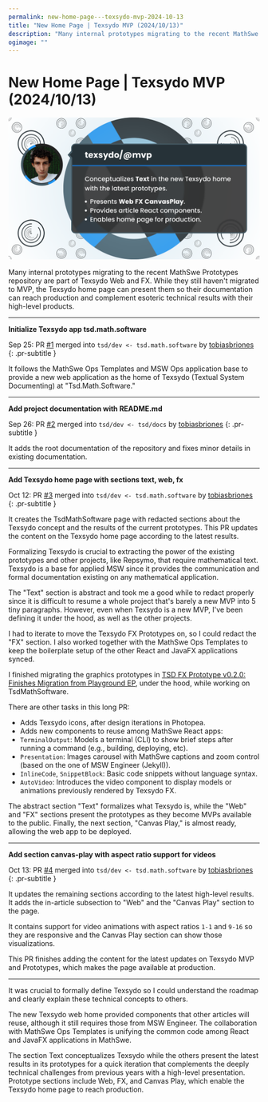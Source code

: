 ```yaml
---
permalink: new-home-page---texsydo-mvp-2024-10-13
title: "New Home Page | Texsydo MVP (2024/10/13)"
description: "Many internal prototypes migrating to the recent MathSwe Prototypes repository are part of Texsydo Web and FX. While they still haven't migrated to MVP, the Texsydo home page can present them so their documentation can reach production and complement esoteric technical results with their high-level products."
ogimage: ""
---
```



<!-- Copyright (c) 2024 Tobias Briones. All rights reserved. -->
<!-- SPDX-License-Identifier: CC-BY-4.0 -->
<!-- This file is part of https://github.com/tobiasbriones/blog -->

# New Home Page | Texsydo MVP (2024/10/13)

<img src="new-home-page---texsydo-mvp-2024-10-13.png" alt="New Home Page | Texsydo Mvp (2024/10/13)"/>


Many internal prototypes migrating to the recent MathSwe Prototypes repository
are part of Texsydo Web and FX. While they still haven't migrated to MVP, the
Texsydo home page can present them so their documentation can reach production
and complement esoteric technical results with their high-level products.

---

**Initialize Texsydo app tsd.math.software**

Sep 25: PR [#1](https://github.com/texsydo/texsydo---mvp/pull/1) merged into `tsd/dev <- tsd.math.software` by [tobiasbriones](https://github.com/tobiasbriones)
{: .pr-subtitle }

It follows the MathSwe Ops Templates and MSW Ops application base to provide a
new web application as the home of Texsydo (Textual System Documenting) at
"Tsd.Math.Software."

---

**Add project documentation with README.md**

Sep 26: PR [#2](https://github.com/texsydo/texsydo---mvp/pull/2) merged into `tsd/dev <- tsd/docs` by [tobiasbriones](https://github.com/tobiasbriones)
{: .pr-subtitle }

It adds the root documentation of the repository and fixes minor details in
existing documentation.


---

**Add Texsydo home page with sections text, web, fx**

Oct 12: PR [#3](https://github.com/texsydo/texsydo---mvp/pull/3) merged into `tsd/dev <- tsd.math.software` by [tobiasbriones](https://github.com/tobiasbriones)
{: .pr-subtitle }

It creates the TsdMathSoftware page with redacted sections about the Texsydo
concept and the results of the current prototypes. This PR updates the content
on the Texsydo home page according to the latest results.

Formalizing Texsydo is crucial to extracting the power of the existing
prototypes and other projects, like Repsymo, that require mathematical text.
Texsydo is a base for applied MSW since it provides the communication and formal
documentation existing on any mathematical application.

The "Text" section is abstract and took me a good while to redact properly since
it is difficult to resume a whole project that's barely a new MVP into 5 tiny
paragraphs. However, even when Texsydo is a new MVP, I've been defining it under
the hood, as well as the other projects.

I had to iterate to move the Texsydo FX Prototypes on, so I could redact the
"FX" section. I also worked together with the MathSwe Ops Templates to keep the
boilerplate setup of the other React and JavaFX applications synced.

I finished migrating the graphics prototypes in [TSD FX Prototype v0.2.0:
Finishes Migration from Playground
EP](https://github.com/mathswe/prototypes/releases/tag/v0.2.0), under the hood,
while working on TsdMathSoftware.

There are other tasks in this long PR:

- Adds Texsydo icons, after design iterations in Photopea.
- Adds new components to reuse among MathSwe React apps:
- `TerminalOutput`: Models a terminal (CLI) to show brief steps after running a
command (e.g., building, deploying, etc).
- `Presentation`: Images carousel with MathSwe captions and zoom control (based
on the one of MSW Engineer (Jekyll)).
- `InlineCode`, `SnippetBlock`: Basic code snippets without language syntax.
- `AutoVideo`: Introduces the video component to display models or animations
previously rendered by Texsydo FX.


The abstract section "Text" formalizes what Texsydo is, while the "Web" and "FX"
sections present the prototypes as they become MVPs available to the public.
Finally, the next section, "Canvas Play," is almost ready, allowing the web app
to be deployed.


---

**Add section canvas-play with aspect ratio support for videos**

Oct 13: PR [#4](https://github.com/texsydo/texsydo---mvp/pull/4) merged into `tsd/dev <- tsd.math.software` by [tobiasbriones](https://github.com/tobiasbriones)
{: .pr-subtitle }

It updates the remaining sections according to the latest high-level results. It
adds the in-article subsection to "Web" and the "Canvas Play" section to the
page.

It contains support for video animations with aspect ratios `1-1` and `9-16` so
they are responsive and the Canvas Play section can show those visualizations.

This PR finishes adding the content for the latest updates on Texsydo MVP and
Prototypes, which makes the page available at production.

---

It was crucial to formally define Texsydo so I could understand the roadmap and
clearly explain these technical concepts to others.

The new Texsydo web home provided components that other articles will reuse,
although it still requires those from MSW Engineer. The collaboration with
MathSwe Ops Templates is unifying the common code among React and JavaFX
applications in MathSwe.

The section Text conceptualizes Texsydo while the others present the latest
results in its prototypes for a quick iteration that complements the deeply
technical challenges from previous years with a high-level presentation.
Prototype sections include Web, FX, and Canvas Play, which enable the Texsydo
home page to reach production.






